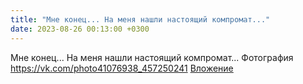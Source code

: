 ```yaml
---
title: "Мне конец... На меня нашли настоящий компромат..."
date: 2023-08-26 00:13:00 +0300
---
```


Мне конец... На меня нашли настоящий компромат...
Фотография
<a class="vk-attach" href="https://vk.com/photo41076938_457250241">https://vk.com/photo41076938_457250241</a>
<a class="vk-attach" href="https://vk.com/photo41076938_457250241">Вложение</a>
